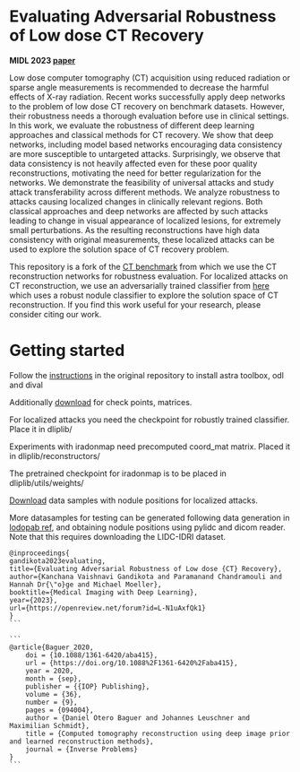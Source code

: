 # Evaluating Adversarial Robustness of Low dose CT Recovery 

**MIDL 2023 [paper](https://openreview.net/forum?id=L-N1uAxfQk1)**

Low dose computer tomography (CT) acquisition using reduced radiation or sparse angle
measurements is recommended to decrease the harmful effects of X-ray radiation. Recent
works successfully apply deep networks to the problem of low dose CT recovery on benchmark
datasets. However, their robustness needs a thorough evaluation before use in clinical
settings. In this work, we evaluate the robustness of different deep learning approaches
and classical methods for CT recovery. We show that deep networks, including model
based networks encouraging data consistency are more susceptible to untargeted attacks.
Surprisingly, we observe that data consistency is not heavily affected even for these poor
quality reconstructions, motivating the need for better regularization for the networks.
We demonstrate the feasibility of universal attacks and study attack transferability across
different methods. We analyze robustness to attacks causing localized changes in clinically
relevant regions. Both classical approaches and deep networks are affected by such attacks
leading to change in visual appearance of localized lesions, for extremely small perturbations.
As the resulting reconstructions have high data consistency with original measurements,
these localized attacks can be used to explore the solution space of CT recovery problem.

This repository is a fork of the [CT benchmark](https://github.com/oterobaguer/dip-ct-benchmark) from which we use the CT reconstruction networks for robustness evaluation.
For localized attacks on CT reconstruction, we use an adversarially trained classifier from [here](https://github.com/drgHannah/Explorable_CT_Reconstruction) which uses a robust nodule classifier to explore the solution space of CT reconstruction.
If you find this work useful for your research, please consider citing our work.  

# Getting started
Follow the [instructions](https://github.com/oterobaguer/dip-ct-benchmark/blob/master/instructions.txt) in the original repository to install astra toolbox, odl and dival

Additionally [download](https://drive.google.com/drive/folders/1jHIqpt6DdFWdilm6qPs_ukC4QM-O960r?usp=sharing) for check points, matrices.

For localized attacks you need the checkpoint for robustly trained classifier. Place it in dliplib/

Experiments with iradonmap need precomputed coord_mat matrix. Placed it in dliplib/reconstructors/

The pretrained checkpoint for iradonmap is to be placed in dliplib/utils/weights/ 

[Download](https://drive.google.com/drive/folders/1Joyn58WkiX24WVkTOcuycAMTI0qYDsN4?usp=sharing) data samples with nodule positions for localized attacks. 

More datasamples for testing can be generated following data generation in [lodopab ref](https://github.com/jleuschn/lodopab_tech_ref), and obtaining nodule positions using pylidc and dicom reader. Note that this requires downloading the LIDC-IDRI dataset.





````
@inproceedings{
gandikota2023evaluating,
title={Evaluating Adversarial Robustness of Low dose {CT} Recovery},
author={Kanchana Vaishnavi Gandikota and Paramanand Chandramouli and Hannah Dr{\"o}ge and Michael Moeller},
booktitle={Medical Imaging with Deep Learning},
year={2023},
url={https://openreview.net/forum?id=L-N1uAxfQk1}
}
```

```
@article{Baguer_2020,
	doi = {10.1088/1361-6420/aba415},
	url = {https://doi.org/10.1088%2F1361-6420%2Faba415},
	year = 2020,
	month = {sep},
	publisher = {{IOP} Publishing},
	volume = {36},
	number = {9},
	pages = {094004},
	author = {Daniel Otero Baguer and Johannes Leuschner and Maximilian Schmidt},
	title = {Computed tomography reconstruction using deep image prior and learned reconstruction methods},
	journal = {Inverse Problems}
}
```
